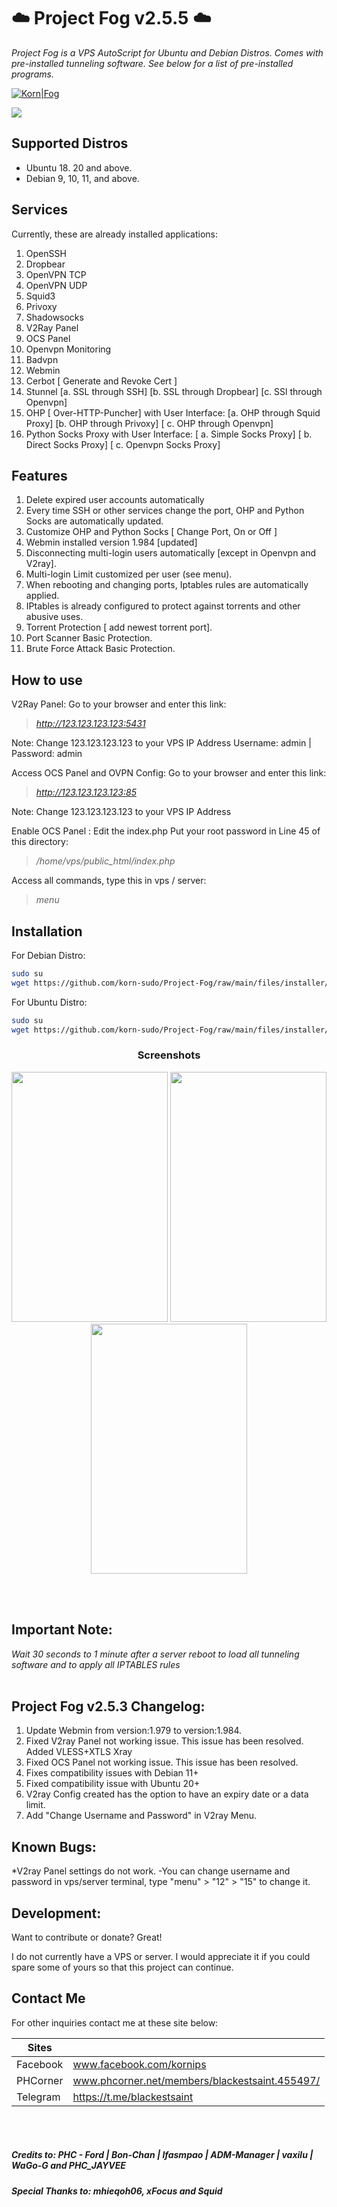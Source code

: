 # ☁️ Project Fog v2.5.5 ☁️


_Project Fog is a VPS AutoScript for Ubuntu and Debian Distros. Comes with pre-installed tunneling software. See below for a list of pre-installed programs._

[![Korn|Fog](https://cldup.com/dTxpPi9lDf.thumb.png)](https://nodesource.com/products/Kornsolid) 

![](https://komarev.com/ghpvc/?username=korn-sudo&color=green) 



## Supported Distros

- Ubuntu 18. 20 and above.
- Debian 9, 10, 11, and above.


## Services

Currently, these are already installed applications:
1. OpenSSH​
2. Dropbear​
3. OpenVPN TCP​
4. OpenVPN UDP​
5. Squid3​
6. Privoxy​
7. Shadowsocks​
8. V2Ray Panel​
9. OCS Panel​
10. Openvpn Monitoring​
11. Badvpn​
12. Webmin​
13. Cerbot [ Generate and Revoke Cert ]​
14. Stunnel​
  [a. SSL through SSH]
  [b. SSL through Dropbear]
  [c. SSl through Openvpn]
15. OHP [ Over-HTTP-Puncher]​
    with User Interface:
  [a. OHP through Squid Proxy]
  [b. OHP through Privoxy]
 [ c. OHP through Openvpn]
16. Python Socks Proxy​
   with User Interface:
 [ a. Simple Socks Proxy]
 [ b. Direct Socks Proxy]
 [ c. Openvpn Socks Proxy]



## Features

1. Delete expired user accounts automatically
2. Every time SSH or other services change the port, OHP and Python Socks are automatically updated.
3. Customize OHP and Python Socks [ Change Port, On or Off ]
4. Webmin installed version 1.984 [updated]
5. Disconnecting multi-login users automatically [except in Openvpn and V2ray].
6. Multi-login Limit customized per user (see menu).
7. When rebooting and changing ports, Iptables rules are automatically applied.
8. IPtables is already configured to protect against torrents and other abusive uses.
9. Torrent Protection [ add newest torrent port].
10. Port Scanner Basic Protection.
11. Brute Force Attack Basic Protection.

## How to use

V2Ray Panel:
Go to your browser and enter this link: 
>_http://123.123.123.123:5431_

Note: Change 123.123.123.123 to your VPS IP Address
Username: admin | Password: admin

Access OCS Panel and OVPN Config:
Go to your browser and enter this link: 
>_http://123.123.123.123:85_

Note: Change 123.123.123.123 to your VPS IP Address

Enable OCS Panel : Edit the index.php 
Put your root password in Line 45 of this directory:
>_/home/vps/public_html/index.php_

Access all commands, type this in vps / server: 
>_menu_


## Installation


For Debian Distro:

```sh
sudo su
wget https://github.com/korn-sudo/Project-Fog/raw/main/files/installer/deb255 && chmod +x ./deb255 && ./deb255
```
For Ubuntu Distro:
```sh
sudo su
wget https://github.com/korn-sudo/Project-Fog/raw/main/files/installer/ub255 && chmod +x ./ub255 && ./ub255
```
<h3 align="center">Screenshots</h3>
<p align="center">
<img src="https://phcorner.net/attachments/screenshot_20210301-133445_termius-jpg.1322528/" width=250 height=400 >
<img src="https://phcorner.net/attachments/screenshot_20210211-183356_chrome-jpg.1297712/" width=250 height=400 >
 <img src="https://phcorner.net/attachments/1613383892218-png.1302954/" width=250 height=400 >
</p>


<br>
<br>

## Important Note:
_Wait 30 seconds to 1 minute after a server reboot to load all tunneling software and to apply all IPTABLES rules_
<br>
<br>


## Project Fog v2.5.3 Changelog:
1. Update Webmin from version:1.979 to version:1.984.
2. Fixed V2ray Panel not working issue. This issue has been resolved.
    Added VLESS+XTLS Xray
3. Fixed OCS Panel not working issue. This issue has been resolved.
4. Fixes compatibility issues with Debian 11+
5. Fixed compatibility issue with Ubuntu 20+
6. V2ray Config created has the option to have an expiry date or a data limit.
7. Add "Change Username and Password" in V2ray Menu.


## Known Bugs:
*V2ray Panel settings do not work.
     -You can change username and password in vps/server terminal, type "menu" > "12" > "15" to change it.​


## Development:​
Want to contribute or donate? Great!

I do not currently have a VPS or server. I would appreciate it if you could spare some of yours so that this project can continue.



## Contact Me

For other inquiries contact me at these site below:

| Sites | |
| ------ | ------ |
| Facebook | www.facebook.com/kornips |
| PHCorner | www.phcorner.net/members/blackestsaint.455497/|
| Telegram | https://t.me/blackestsaint |



<br>
<br>

##### _Credits to: PHC - Ford | Bon-Chan | lfasmpao | ADM-Manager | vaxilu | WaGo-G and PHC_JAYVEE_
##### _Special Thanks to: mhieqoh06, xFocus and Squid_


   [git-repo-url]: <https://github.com/joemccann/dillinger.git>
   [john gruber]: <http://daringfireball.net>
   [df1]: <http://daringfireball.net/projects/markdown/>
   [markdown-it]: <https://github.com/markdown-it/markdown-it>
   [Ace Editor]: <http://ace.ajax.org>
   [node.js]: <http://nodejs.org>
   [Twitter Bootstrap]: <http://twitter.github.com/bootstrap/>
   [jQuery]: <http://jquery.com>
   [@tjholowaychuk]: <http://twitter.com/tjholowaychuk>
   [express]: <http://expressjs.com>
   [AngularJS]: <http://angularjs.org>
   [Gulp]: <http://gulpjs.com>

   [PlDb]: <https://github.com/joemccann/dillinger/tree/master/plugins/dropbox/README.md>
   [PlGh]: <https://github.com/joemccann/dillinger/tree/master/plugins/github/README.md>
   [PlGd]: <https://github.com/joemccann/dillinger/tree/master/plugins/googledrive/README.md>
   [PlOd]: <https://github.com/joemccann/dillinger/tree/master/plugins/onedrive/README.md>
   [PlMe]: <https://github.com/joemccann/dillinger/tree/master/plugins/medium/README.md>
   [PlGa]: <https://github.com/RahulHP/dillinger/blob/master/plugins/googleanalytics/README.md>

